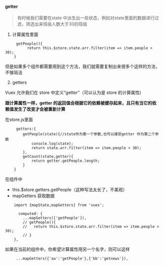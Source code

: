 #### getter

> 有时候我们需要在state 中派生出一些状态，例如对state里面的数据进行过滤，筛选出来班级人数大于30的班级

1. 计算属性里面

```
     getPeople(){
          return this.$store.state.arr.filter(item => item.people > 30);
    }
```
但是如果多个组件都需要用到这个方法，我们就需要复制出来很多个这样的方法，不够简洁

2. getters

Vuex 允许我们在 store 中定义“getter”（可以认为是 store 的计算属性)

**跟计算属性一样，getter 的返回值会根据它的依赖被缓存起来，且只有当它的依赖值发生了改变才会被重新计算**

在store.js里面
```
     getters:{
        getPeople(state){//state作为第一个参数,也可以接受getter 作为第二个参数
            console.log(state);
            return state.arr.filter(item => item.people > 30);
        },
        getCount(state,getter){
            return getter.getPeople.length;
        }
    }
```

在组件中

- this.$store.getters.getPeople（这种写法太长了，不美观）
- mapGetters  获取数据
```
    import {mapState,mapGetters} from 'vuex';
    
      computed: {
        ...mapGetters(['getPeople']),
        // getPeople(){
        //   return this.$store.state.arr.filter(item => item.people > 30);
        // }
    },

```

如果在当前的组件中，你希望计算属性用另一个名字，则可以这样
```
     ...mapGetters({'aa':'getPeople'},{'bb':'getnews'}),
```